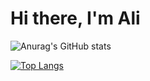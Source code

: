 # Hi there, I'm Ali 

![Anurag's GitHub stats](https://github-readme-stats.vercel.app/api?username=warsame2&how_icons=true&theme=cobalt)

[![Top Langs](https://github-readme-stats.vercel.app/api/top-langs/?username=warsame2&layout=compact)](https://github.com/anuraghazra/github-readme-stats)
